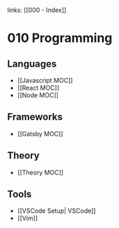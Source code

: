 links: [[000 - Index]]

# 010 Programming

## Languages
- [[Javascript MOC]]
- [[React MOC]]
- [[Node MOC]]

## Frameworks
- [[Gatsby MOC]]

## Theory
- [[Theory MOC]]

## Tools
- [[VSCode Setup| VSCode]]
- [[Vim]]